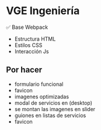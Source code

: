 # VGE Ingeniería

✅ Base Webpack

- Estructura HTML
- Estilos CSS
- Interacción Js

## Por hacer

- formulario funcional
- favicon
- imagenes optimizadas
- modal de servicios en (desktop)
- se montan las imagenes en slider
- guiones en listas de servicios
- favicon
